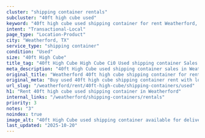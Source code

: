 ```yaml
---
cluster: "shipping container rentals"
subcluster: "40ft high cube used"
keyword: "40ft high cube used shipping container for rent Weatherford, TX"
intent: "Transactional-Local"
page_type: "Location-Product"
city: "Weatherford, TX"
service_type: "shipping container"
condition: "Used"
size: "40ft High Cube"
title_tag: "40ft High Cube High Cube Ci0 Used shipping container Sales in Weatherford | LC Container"
meta_description: "40ft High Cube used shipping container sales in Weatherford. High cube containers with extra height. Fast delivery, competitive pricing. Serving shipping containers area. Quote ID: ISS. Call (214) 524-4168 for your free quote today."
original_title: "Weatherford 40ft high cube shipping container for rent | LC"
original_meta: "Buy used 40ft high cube shipping container rent with local delivery in Weatherford, TX. LC Container — local Since 2003. Request a fast quote today."
url_slug: "/weatherford/rent/40ft-high-cube/shipping-containers/used"
h1: "Rent 40ft high cube used shipping container in Weatherford"
internal_links: "/weatherford/shipping-containers/rentals"
priority: 3
notes: "3"
noindex: true
image_alt: "40ft High Cube used shipping container available for delivery in Weatherford"
last_updated: "2025-10-20"
---
```


<!-- TODO: Add unique city/inventory copy, images, and internal links here. -->
